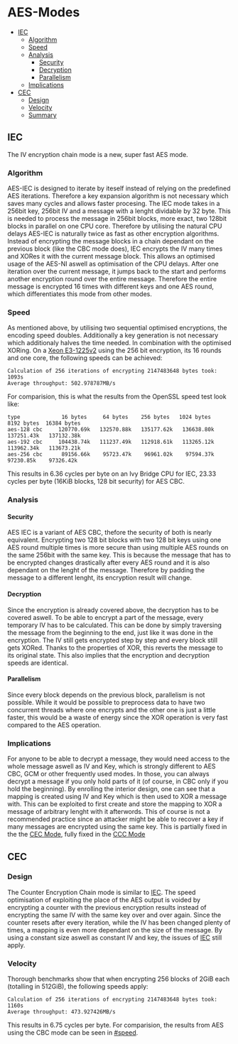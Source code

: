# AES-Modes

- [IEC](#IEC)
	- [Algorithm](#Algorithm)
	- [Speed](#Speed)
	- [Analysis](#Analysis)
		- [Security](#Security)
		- [Decryption](#Decryption)
		- [Parallelism](#Parallelism)
	- [Implications](#Implications)
- [CEC](#CEC)
	- [Design](#Design)
	- [Velocity](#Velocity)
	- [Summary](#Summary)

## IEC
The IV encryption chain mode is a new, super fast AES mode.

### Algorithm
AES-IEC is designed to iterate by iteself instead of relying on the predefined AES iterations. Therefore a key expansion algorithm is not necessary which saves many cycles and allows faster procesing. The IEC mode takes in a 256bit key, 256bit IV and a message with a lenght dividable by 32 byte. This is needed to process the message in 256bit blocks, more exact, two 128bit blocks in parallel on one CPU core. Therefore by utilising the natural CPU delays AES-IEC is naturally twice as fast as other encryption algorithms. Instead of encrypting the message blocks in a chain dependant on the previous block (like the CBC mode does), IEC encrypts the IV many times and XORes it with the current message block. This allows an optimised usage of the AES-NI aswell as optimisation of the CPU delays. After one iteration over the current message, it jumps back to the start and performs another encryption round over the entire message. Therefore the entire message is encrypted 16 times with different keys and one AES round, which differentiates this mode from other modes.

### Speed
As mentioned above, by utilising two sequential optimised encryptions, the encoding speed doubles. Additionally a key generation is not necessary which additionaly halves the time needed. In combination with the optimised XORing. On a [Xeon E3-1225v2](https://ark.intel.com/content/www/us/en/ark/products/65733/intel-xeon-processor-e3-1225-v2-8m-cache-3-20-ghz.html) using the 256 bit encryption, its 16 rounds and one core, the following speeds can be achieved:
```
Calculation of 256 iterations of encrypting 2147483648 bytes took: 1093s
Average throughput: 502.978787MB/s
```
For comparision, this is what the results from the OpenSSL speed test look like:
```
type             16 bytes     64 bytes    256 bytes   1024 bytes   8192 bytes  16384 bytes
aes-128 cbc     120770.69k   132570.88k   135177.62k   136638.80k   137251.43k   137132.38k
aes-192 cbc     104438.74k   111237.49k   112918.61k   113265.12k   113962.34k   113673.21k
aes-256 cbc      89156.66k    95723.47k    96961.02k    97594.37k    97230.85k    97326.42k
```
This results in 6.36 cycles per byte on an Ivy Bridge CPU for IEC, 23.33 cycles per byte (16KiB blocks, 128 bit security) for AES CBC.

### Analysis
#### Security
AES IEC is a variant of AES CBC, thefore the security of both is nearly equivalent. Encrypting two 128 bit blocks with two 128 bit keys using one AES round multiple times is more secure than using multiple AES rounds on the same 256bit with the same key. This is because the message that has to be encrypted changes drastically after every AES round and it is also dependant on the lenght of the message. Therefore by padding the message to a different lenght, its encryption result will change.

#### Decryption
Since the encryption is already covered above, the decryption has to be covered aswell. To be able to encrypt a part of the message, every temporary IV has to be calculated. This can be done by simply traversing the message from the beginning to the end, just like it was done in the encryption. The IV still gets encrypted step by step and every block still gets XORed. Thanks to the properties of XOR, this reverts the message to its original state. This also implies that the encryption and decryption speeds are identical.

#### Parallelism
Since every block depends on the previous block, parallelism is not possible. While it would be possible to preprocess data to have two concurrent threads where one encrypts and the other one is just a little faster, this would be a waste of energy since the XOR operation is very fast compared to the AES operation.

### Implications
For anyone to be able to decrypt a message, they would need access to the whole message aswell as IV and Key, which is strongly different to AES CBC, GCM or other frequently used modes. In those, you can always decrypt a message if you only hold parts of it (of course, in CBC only if you hold the beginning). By enrolling the interior design, one can see that a mapping is created using IV and Key which is then used to XOR a message with. This can be exploited to first create and store the mapping to XOR a message of arbitrary lenght with it afterwords. This of course is not a recommended practice since an attacker might be able to recover a key if many messages are encrypted using the same key. This is partially fixed in the the [CEC Mode](#CEC), fully fixed in the [CCC Mode](#CCC)

## CEC
### Design
The Counter Encryption Chain mode is similar to [IEC](#IEC). The speed optimisation of exploiting the place of the AES output is voided by encrypting a counter with the previous encryption results instead of encrypting the same IV with the same key over and over again. Since the counter resets after every iteration, while the IV has been changed plenty of times, a mapping is even more dependant on the size of the message. By using a constant size aswell as constant IV and key, the issues of [IEC](#IEC) still apply.

### Velocity
Thorough benchmarks show that when encrypting 256 blocks of 2GiB each (totalling in 512GiB), the following speeds apply:
```
Calculation of 256 iterations of encrypting 2147483648 bytes took: 1160s
Average throughput: 473.927426MB/s
```
This results in 6.75 cycles per byte. For comparision, the results from AES using the CBC mode can be seen in [#speed](#speed).
